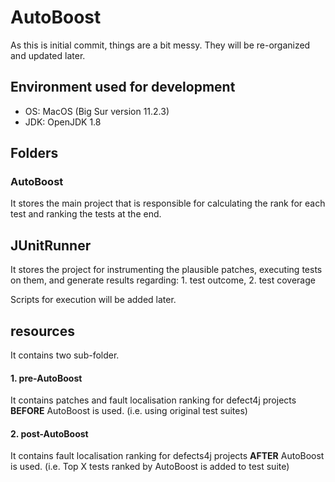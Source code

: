 # AutoBoost

As this is initial commit, things are a bit messy. They will be re-organized and updated later.  

## Environment used for development 

- OS: MacOS (Big Sur version 11.2.3)
- JDK: OpenJDK 1.8

## Folders 

### AutoBoost 

It stores the main project that is responsible for calculating the rank for each test and ranking the tests at the end. 

## JUnitRunner 

It stores the project for instrumenting the plausible patches, executing tests on them, and generate results regarding: 1. test outcome, 2. test coverage  

Scripts for execution will be added later. 

## resources 

It contains two sub-folder. 

#### 1. pre-AutoBoost 

It contains patches and fault localisation ranking for defect4j projects **BEFORE** AutoBoost is used. (i.e. using original test suites)

#### 2. post-AutoBoost 
It contains fault localisation ranking for defects4j projects **AFTER** AutoBoost is used. (i.e. Top X tests ranked by AutoBoost is added to test suite)